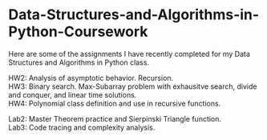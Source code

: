 # Data-Structures-and-Algorithms-in-Python-Coursework

Here are some of the assignments I have recently completed for my Data Structures and Algorithms in Python class. 

HW2: Analysis of asymptotic behavior. Recursion.  
HW3: Binary search. Max-Subarray problem with exhausitve search, divide and conquer, and linear time solutions.  
HW4: Polynomial class definition and use in recursive functions.  

Lab2: Master Theorem practice and Sierpinski Triangle function.  
Lab3: Code tracing and complexity analysis.
